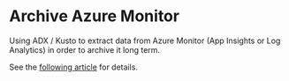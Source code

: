 # Archive Azure Monitor

Using ADX / Kusto to extract data from Azure Monitor (App Insights or Log Analytics)
in order to archive it long term.

See the [following article](TODO) for details.